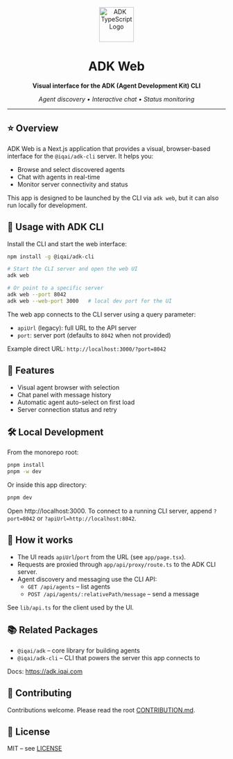 <div align="center">

<img src="https://files.catbox.moe/vumztw.png" alt="ADK TypeScript Logo" width="80" />

<br/>

# ADK Web

**Visual interface for the ADK (Agent Development Kit) CLI**

*Agent discovery • Interactive chat • Status monitoring*

---

</div>

## ⭐ Overview

ADK Web is a Next.js application that provides a visual, browser-based interface for the `@iqai/adk-cli` server. It helps you:

- Browse and select discovered agents
- Chat with agents in real-time
- Monitor server connectivity and status

This app is designed to be launched by the CLI via `adk web`, but it can also run locally for development.

## 🚀 Usage with ADK CLI

Install the CLI and start the web interface:

```bash
npm install -g @iqai/adk-cli

# Start the CLI server and open the web UI
adk web

# Or point to a specific server
adk web --port 8042
adk web --web-port 3000   # local dev port for the UI
```

The web app connects to the CLI server using a query parameter:

- `apiUrl` (legacy): full URL to the API server
- `port`: server port (defaults to `8042` when not provided)

Example direct URL: `http://localhost:3000/?port=8042`

## 🧩 Features

- Visual agent browser with selection
- Chat panel with message history
- Automatic agent auto-select on first load
- Server connection status and retry

## 🛠️ Local Development

From the monorepo root:

```bash
pnpm install
pnpm -w dev
```

Or inside this app directory:

```bash
pnpm dev
```

Open http://localhost:3000. To connect to a running CLI server, append `?port=8042` or `?apiUrl=http://localhost:8042`.

## 🔌 How it works

- The UI reads `apiUrl`/`port` from the URL (see `app/page.tsx`).
- Requests are proxied through `app/api/proxy/route.ts` to the ADK CLI server.
- Agent discovery and messaging use the CLI API:
	- `GET /api/agents` – list agents
	- `POST /api/agents/:relativePath/message` – send a message

See `lib/api.ts` for the client used by the UI.

## 📚 Related Packages

- `@iqai/adk` – core library for building agents
- `@iqai/adk-cli` – CLI that powers the server this app connects to

Docs: https://adk.iqai.com

## 🤝 Contributing

Contributions welcome. Please read the root [CONTRIBUTION.md](../../CONTRIBUTION.md).

## 📄 License

MIT – see [LICENSE](../../LICENSE.md)
